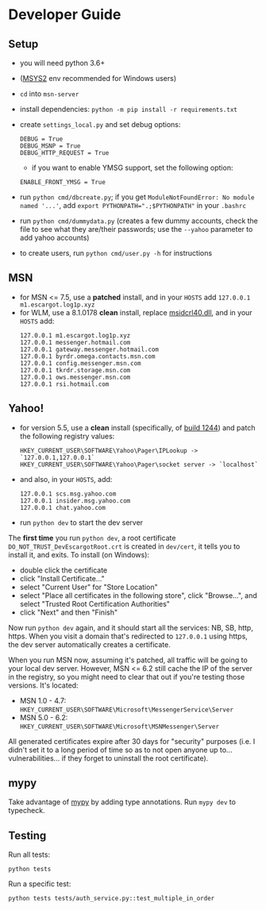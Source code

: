 # Developer Guide

## Setup 

- you will need python 3.6+
- ([MSYS2](https://github.com/valtron/llvm-stuff/wiki/Set-up-Windows-dev-environment-with-MSYS2) env recommended for Windows users)
- `cd` into `msn-server`
- install dependencies: `python -m pip install -r requirements.txt`
- create `settings_local.py` and set debug options:
	```
	DEBUG = True
	DEBUG_MSNP = True
	DEBUG_HTTP_REQUEST = True
	```
	- if you want to enable YMSG support, set the following option:
	```
	ENABLE_FRONT_YMSG = True
	```
- run `python cmd/dbcreate.py`; if you get `ModuleNotFoundError: No module named '...'`, add `export PYTHONPATH=".;$PYTHONPATH"` in your `.bashrc`
- run `python cmd/dummydata.py` (creates a few dummy accounts, check the file to see what they are/their passwords; use the `--yahoo` parameter to add yahoo accounts)

- to create users, run `python cmd/user.py -h` for instructions

## MSN

- for MSN <= 7.5, use a **patched** install, and in your `HOSTS` add `127.0.0.1 m1.escargot.log1p.xyz`
- for WLM, use a 8.1.0178 **clean** install, replace [msidcrl40.dll](https://storage.googleapis.com/escargot-storage-1/public/msidcrl.dll), and in your `HOSTS` add:
	```
	127.0.0.1 m1.escargot.log1p.xyz
	127.0.0.1 messenger.hotmail.com
	127.0.0.1 gateway.messenger.hotmail.com
	127.0.0.1 byrdr.omega.contacts.msn.com
	127.0.0.1 config.messenger.msn.com
	127.0.0.1 tkrdr.storage.msn.com
	127.0.0.1 ows.messenger.msn.com
	127.0.0.1 rsi.hotmail.com
	```

## Yahoo!

- for version 5.5, use a **clean** install (specifically, of [build 1244](http://www.oldversion.com/windows/yahoo-messenger-5-5-0-1244)) and patch the following registry values:
	```
	HKEY_CURRENT_USER\SOFTWARE\Yahoo\Pager\IPLookup -> `127.0.0.1,127.0.0.1`
	HKEY_CURRENT_USER\SOFTWARE\Yahoo\Pager\socket server -> `localhost`
	```

- and also, in your `HOSTS`, add:
	```
	127.0.0.1 scs.msg.yahoo.com
	127.0.0.1 insider.msg.yahoo.com
	127.0.0.1 chat.yahoo.com
	```

- run `python dev` to start the dev server

The **first time** you run `python dev`, a root certificate `DO_NOT_TRUST_DevEscargotRoot.crt` is created in `dev/cert`,
it tells you to install it, and exits. To install (on Windows):

- double click the certificate
- click "Install Certificate..."
- select "Current User" for "Store Location"
- select "Place all certificates in the following store", click "Browse...", and select "Trusted Root Certification Authorities"
- click "Next" and then "Finish"

Now run `python dev` again, and it should start all the services: NB, SB, http, https.
When you visit a domain that's redirected to `127.0.0.1` using https, the dev server automatically creates a certificate.

When you run MSN now, assuming it's patched, all traffic will be going to your local dev server.
However, MSN <= 6.2 still cache the IP of the server in the registry, so you might need to clear that out
if you're testing those versions. It's located:

- MSN 1.0 - 4.7: `HKEY_CURRENT_USER\SOFTWARE\Microsoft\MessengerService\Server`
- MSN 5.0 - 6.2: `HKEY_CURRENT_USER\SOFTWARE\Microsoft\MSNMessenger\Server`

All generated certificates expire after 30 days for "security" purposes (i.e. I didn't
set it to a long period of time so as to not open anyone up to... vulnerabilities...
if they forget to uninstall the root certificate).

## mypy

Take advantage of [mypy](https://mypy-lang.org) by adding type annotations. Run `mypy dev` to typecheck.

## Testing

Run all tests:

```
python tests
```

Run a specific test:

```
python tests tests/auth_service.py::test_multiple_in_order
```
